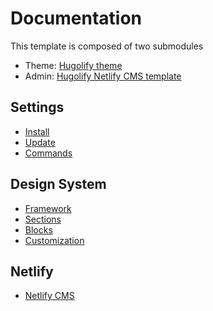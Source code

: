 # Documentation 

This template is composed of two submodules
* Theme: [Hugolify theme](https://github.com/sebousan/hugolify-theme)
* Admin: [Hugolify Netlify CMS template](https://github.com/sebousan/hugolify-netlify-cms-template)


## Settings
- [Install](/docs/install.md)
- [Update](/docs/update.md)
- [Commands](/docs/commands.md)

## Design System
- [Framework](design-system/framework.md)
- [Sections](design-system/sections.md)
- [Blocks](design-system/blocks.md)
- [Customization](design-system/customization.md)

## Netlify
- [Netlify CMS](/docs/netlify/netlify-cms.md)
